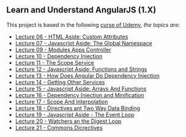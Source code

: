 Learn and Understand AngularJS (1.X)
--------------------------------------------------
This project is based in the following [curse of Udemy](https://www.udemy.com/learn-angularjs/), *the topics are*:

* [Lecture 06 - HTML Aside: Custom Attributes](https://github.com/robsonoduarte/learn-angularjs/tree/master/learn-and-understand-angularjs/src/main/webapp/lecture-06)
* [Lecture 07 - Javascript Aside: The Global Namespace](https://github.com/robsonoduarte/learn-angularjs/tree/master/learn-and-understand-angularjs/src/main/webapp/lecture-07)
* [Lecture 09 - Modules Apps Controller](https://github.com/robsonoduarte/learn-angularjs/tree/master/learn-and-understand-angularjs/src/main/webapp/lecture-09)
* [Lecture 10 - Dependency Injection](https://github.com/robsonoduarte/learn-angularjs/tree/master/learn-and-understand-angularjs/src/main/webapp/lecture-10)
* [Lecture 11 - The Scope Service](https://github.com/robsonoduarte/learn-angularjs/tree/master/learn-and-understand-angularjs/src/main/webapp/lecture-11)
* [Lecture 12 - Javascript Aside: Functions and Strings](https://github.com/robsonoduarte/learn-angularjs/tree/master/learn-and-understand-angularjs/src/main/webapp/lecture-12)
* [Lecture 13 - How Does Angular Do Dependency Injection](https://github.com/robsonoduarte/learn-angularjs/tree/master/learn-and-understand-angularjs/src/main/webapp/lecture-13)
* [Lecture 14 - Getting Other Services](https://github.com/robsonoduarte/learn-angularjs/tree/master/learn-and-understand-angularjs/src/main/webapp/lecture-14)
* [Lecture 15 - Javascript Aside: Arrays And Functions](https://github.com/robsonoduarte/learn-angularjs/tree/master/learn-and-understand-angularjs/src/main/webapp/lecture-15)
* [Lecture 16 - Dependency Injection and Minification](https://github.com/robsonoduarte/learn-angularjs/tree/master/learn-and-understand-angularjs/src/main/webapp/lecture-16)
* [Lecture 17 - Scope And Interpolation](https://github.com/robsonoduarte/learn-angularjs/tree/master/learn-and-understand-angularjs/src/main/webapp/lecture-17)
* [Lecture 18 - Directives ant Two Way Data Binding](https://github.com/robsonoduarte/learn-angularjs/tree/master/learn-and-understand-angularjs/src/main/webapp/lecture-18)
* [Lecture 19 - Javascript Aside - The Event Loop](https://github.com/robsonoduarte/learn-angularjs/tree/master/learn-and-understand-angularjs/src/main/webapp/lecture-19)
* [Lecture 20 - Watchers an the Digest Loop](https://github.com/robsonoduarte/learn-angularjs/tree/master/learn-and-understand-angularjs/src/main/webapp/lecture-20)
* [Lecture 21 - Commons Dicrectives](https://github.com/robsonoduarte/learn-angularjs/tree/master/learn-and-understand-angularjs/src/main/webapp/lecture-21)

